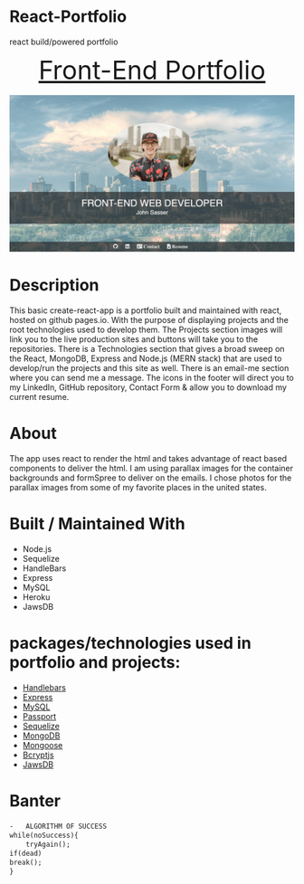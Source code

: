 # React-Portfolio
react build/powered portfolio


<!-- 
  1 parallax component 
    use the container to render the containers inside the parallax
    use props to send the information for background images and 

    Email container (done)

    Nav Bar Footer (done)

    Sections (done)


    - inside the UniqueContent (done)
    put all container components inside the parallaxes; 
-->

<p align="center">
  <!-- <b>Visit Live Site</b><br> -->
  <a href="" style="font-size: 45px">Front-End Portfolio</a> 
  <br><br>
  <img src="./client/src/images/portfolio-img-min.png">
</p>

# Description

This basic create-react-app is a portfolio built and maintained with react, hosted on github pages.io.  With the purpose of displaying projects and the root technologies used to develop them.  The Projects section images will link you to the live production sites and buttons will take you to the repositories.  There is a Technologies section that gives a broad sweep on the React, MongoDB, Express and Node.js (MERN stack) that are used to develop/run the projects and this site as well.  There is an email-me section where you can send me a message.  The icons in the footer will direct you to my LinkedIn, GitHub repository, Contact Form & allow you to download my current resume.  

# About

The app uses react to render the html and takes advantage of react based components to deliver the html.  I am using parallax images for the container backgrounds and formSpree to deliver on the emails.  I chose photos for the parallax images from some of my favorite places in the united states.  

# Built / Maintained With

- Node.js
- Sequelize
- HandleBars
- Express
- MySQL
- Heroku
- JawsDB

# packages/technologies used in portfolio and projects:

- [Handlebars](https://www.npmjs.com/package/handlebars)
- [Express](https://expressjs.com/)
- [MySQL](https://www.mysql.com/)
- [Passport](https://www.npmjs.com/package/passport)
- [Sequelize](https://sequelize.org/)
- [MongoDB](https://www.mongodb.com/)
- [Mongoose](https://mongoosejs.com/)
- [Bcryptjs](https://www.npmjs.com/package/bcryptjs)
- [JawsDB](https://elements.heroku.com/addons/jawsdb)

# Banter

    -   ALGORITHM OF SUCCESS
    while(noSuccess){
        tryAgain();
    if(dead)
    break();
    }
